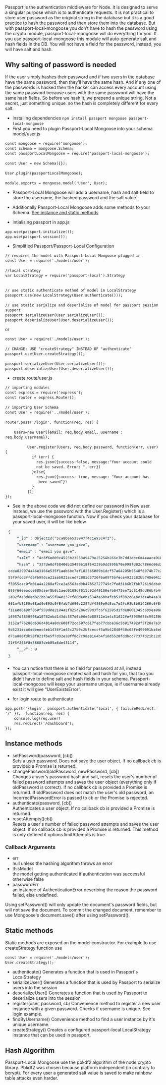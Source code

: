 Passport is the authentication middleware for Node. It is designed to serve a singular purpose which is to authenticate requests. It is not practical to store user password as the original string in the database but it is a good practice to hash the password and then store them into the database. But with passport-local-mongoose you don’t have to hash the password using the crypto module, passport-local-mongoose will do everything for you. If you use passport-local-mongoose this module will auto-generate salt and hash fields in the DB. You will not have a field for the password, instead, you will have salt and hash.

## Why salting of password is needed

If the user simply hashes their password and if two users in the database have the same password, then they’ll have the same hash. And if any one of the passwords is hacked then the hacker can access every account using the same password because users with the same password will have the same hash fields.
So before we hash it, we prepend a unique string. Not a secret, just something unique. so the hash is completely different for every salt.

- Installing dependencies
  `npm install passport mongoose passport-local-mongoose`
- First you need to plugin Passport-Local Mongoose into your schema model/user.js

```
const mongoose = require('mongoose');
const Schema = mongoose.Schema;
const passportLocalMongoose = require('passport-local-mongoose');

const User = new Schema({});

User.plugin(passportLocalMongoose);

module.exports = mongoose.model('User', User);
```

- Passport-Local Mongoose will add a username, hash and salt field to store the username, the hashed password and the salt value.

- Additionally Passport-Local Mongoose adds some methods to your Schema. <a href="#method">See instance and static methods</a>

- Intialising passport in app.js

```
app.use(passport.initialize());
app.use(passport.session());
```

- Simplified Passport/Passport-Local Configuration

```
// requires the model with Passport-Local Mongoose plugged in
const User = require('./models/user');

//local strategy
var LocalStrategy = require('passport-local').Strategy


// use static authenticate method of model in LocalStrategy
passport.use(new LocalStrategy(User.authenticate()));

// use static serialize and deserialize of model for passport session support
passport.serializeUser(User.serializeUser());
passport.deserializeUser(User.deserializeUser());
```

or

```
const User = require('./models/user');

// CHANGE: USE "createStrategy" INSTEAD OF "authenticate"
passport.use(User.createStrategy());

passport.serializeUser(User.serializeUser());
passport.deserializeUser(User.deserializeUser());
```

- create route/user.js

```
// importing modules
const express = require('express');
const router = express.Router();

// importing User Schema
const User = require('../model/user');

router.post('/login', function(req, res) {

    Users=new User({email: req.body.email, username : req.body.username});

          User.register(Users, req.body.password, function(err, user) {
            if (err) {
              res.json({success:false, message:"Your account could
              not be saved. Error: ", err})
            }else{
              res.json({success: true, message: "Your account has
               been saved"})
            }
          });
});
```

- See in the above code we did not define our password in New user. Instead, we use the password with the User.Register() which is a passport-local-mongoose function. Now if you check your database for your saved user, it will be like below

<img src='1.png'>

- You can notice that there is no field for password at all, instead passport-local-mongoose created salt and hash for you, that too you didn’t have to define salt and hash fields in your schema. Passport-local-mongoose will keep your username unique, ie if username already exist it will give “UserExistsError”.

- for login route to authenticate

```
app.post('/login', passport.authenticate('local', { failureRedirect: '/' }),  function(req, res) {
	console.log(req.user)
	res.redirect('/dashboard');
});

```

<div id="method">

## Instance methods

- setPassword(password, [cb])<br>
  Sets a user password. Does not save the user object. If no callback cb is provided a Promise is returned.
- changePassword(oldPassword, newPassword, [cb])<br>
  Changes a user's password hash and salt, resets the user's number of failed password attempts and saves the user object (everything only if oldPassword is correct). If no callback cb is provided a Promise is returned. If oldPassword does not match the user's old password, an IncorrectPasswordError is passed to cb or the Promise is rejected.
- authenticate(password, [cb])<br>
  Authenticates a user object. If no callback cb is provided a Promise is returned.
- resetAttempts([cb])<br>
  Resets a user's number of failed password attempts and saves the user object. If no callback cb is provided a Promise is returned. This method is only defined if options.limitAttempts is true.

### Callback Arguments

- err<br>
  null unless the hashing algorithm throws an error
- thisModel<br>
  the model getting authenticated if authentication was successful otherwise false
- passwordErr<br>
  an instance of AuthenticationError describing the reason the password failed, else undefined.

Using setPassword() will only update the document's password fields, but will not save the document. To commit the changed document, remember to use Mongoose's document.save() after using setPassword().

## Static methods

Static methods are exposed on the model constructor. For example to use createStrategy function use

```
const User = require('./models/user');
User.createStrategy();
```

- authenticate() Generates a function that is used in Passport's LocalStrategy
- serializeUser() Generates a function that is used by Passport to serialize users into the session
- deserializeUser() Generates a function that is used by Passport to deserialize users into the session
- register(user, password, cb) Convenience method to register a new user instance with a given password. Checks if username is unique. See login example.
- findByUsername() Convenience method to find a user instance by it's unique username.
- createStrategy() Creates a configured passport-local LocalStrategy instance that can be used in passport.

## Hash Algorithm

Passport-Local Mongoose use the pbkdf2 algorithm of the node crypto library. Pbkdf2 was chosen because platform independent (in contrary to bcrypt). For every user a generated salt value is saved to make rainbow table attacks even harder.

</div>
